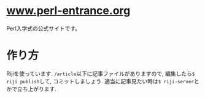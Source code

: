 www.perl-entrance.org
=====================

Perl入学式の公式サイトです。

# 作り方

Rijiを使っています. `/article`以下に記事ファイルがありますので, 編集したら`$ riji publish`して, コミットしましょう.
適当に記事見たい時は`$ riji-server`とかで立ち上がります.
